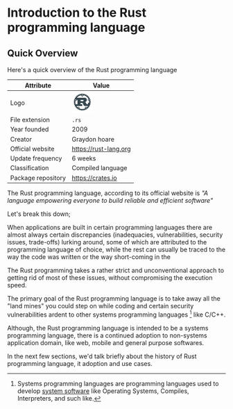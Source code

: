 # Introduction to the Rust programming language

## Quick Overview

Here's a quick overview of the Rust programming language

| Attribute          | Value                                         |
| ------------------ | --------------------------------------------- |
| Logo               | ![Rust lang logo](../../assets/rust-logo.png) |
| File extension     | `.rs`                                         |
| Year founded       | 2009                                          |
| Creator            | Graydon hoare                                 |
| Official website   | <https://rust-lang.org>                       |
| Update frequency   | 6 weeks                                       |
| Classification     | Compiled language                             |
| Package repository | <https://crates.io>                           |

The Rust programming language, according to its official website is <em>"A
language empowering everyone to build reliable and efficient software"</em>

Let's break this down;

When applications are built in certain programming languages there are almost
always certain discrepancies (inadequacies, vulnerabilities, security issues,
trade-offs) lurking around, some of which are attributed to the programming
language of choice, while the rest can usually be traced to the way the code was
written or the way short-coming in the

The Rust programming takes a rather strict and unconventional approach to
getting rid of most of these issues, without compromising the execution speed.

The primary goal of the Rust programming language is to take away all the "land
mines" you could step on while coding and certain security vulnerabilities
ardent to other systems programming languages [^note] like C/C++.

Although, the Rust programming language is intended to be a systems programming
language, there is a continued adoption to non-systems application domain, like
web, mobile and general purpose softwares.

In the next few sections, we'd talk briefly about the history of Rust
programming language, it adoption and use cases.

[^note]: Systems programming languages are programming languages used to develop
[system software](../../module_3/meeting_the_house_keeper.html) like Operating
Systems, Compiles, Interpreters, and such like.
